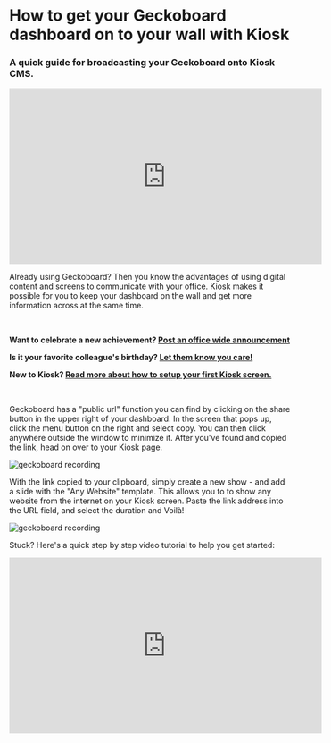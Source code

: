 # How to get your Geckoboard dashboard on to your wall with Kiosk
### A quick guide for broadcasting your Geckoboard onto Kiosk CMS.

<iframe width="560" height="315" src="https://www.youtube.com/embed/St7lxMmHyCI" frameborder="0" allow="accelerometer; autoplay; clipboard-write; encrypted-media; gyroscope; picture-in-picture" allowfullscreen></iframe>

Already using Geckoboard? Then you know the advantages of using digital content and screens to communicate with your office. Kiosk makes it possible for you to keep your dashboard on the wall and get more information across at the same time.


<br />

**Want to celebrate a new achievement? [Post an office wide announcement](https://cms.kiosk.show/public-show/TsIBsaTjGWEeUTNwlQZSnsp62BTFIFFFk0dGFqFc)**

**Is it your favorite colleague's birthday? [Let them know you care!](https://cms.kiosk.show/public-show/6RpldDIaVNM1UQLLkA8gnp4aGXnUcljsQpeiU5fg)**

**New to Kiosk? [Read more about how to setup your first Kiosk screen.](../../screens/creating-a-kiosk-screen/index.md)**

<br />

Geckoboard has a "public url" function you can find by clicking on the share button in the upper right of your dashboard. In the screen that pops up, click the menu button on the right and select copy. You can then click anywhere outside the window to minimize it. After you've found and copied the link, head on over to your Kiosk page. 

![geckoboard recording](./geckoboard1.gif)

With the link copied to your clipboard, simply create a new show - and add a slide with the "Any Website" template. This allows you to to show any website from the internet on your Kiosk screen. Paste the link address into the URL field, and select the duration and Voilà!

![geckoboard recording](./geckoboard2.gif)

Stuck? Here's a quick step by step video tutorial to help you get started:

<iframe width="560" height="315" src="https://www.youtube.com/embed/St7lxMmHyCI" frameborder="0" allow="accelerometer; autoplay; clipboard-write; encrypted-media; gyroscope; picture-in-picture" allowfullscreen></iframe>